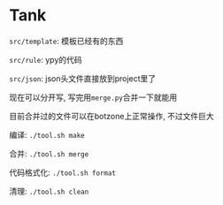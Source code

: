 # Tank

```src/template```: 模板已经有的东西

```src/rule```: ypy的代码

```src/json```: json头文件直接放到project里了

现在可以分开写, 写完用```merge.py```合并一下就能用

目前合并过的文件可以在botzone上正常操作, 不过文件巨大



编译: ```./tool.sh make```

合并: ```./tool.sh merge```

代码格式化: ```./tool.sh format```

清理: ```./tool.sh clean```